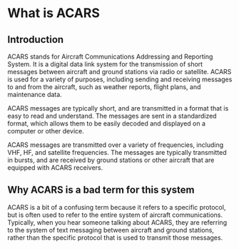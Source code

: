 # What is ACARS

## Introduction

ACARS stands for Aircraft Communications Addressing and Reporting System. It is a digital data link system for the transmission of short messages between aircraft and ground stations via radio or satellite. ACARS is used for a variety of purposes, including sending and receiving messages to and from the aircraft, such as weather reports, flight plans, and maintenance data.

ACARS messages are typically short, and are transmitted in a format that is easy to read and understand. The messages are sent in a standardized format, which allows them to be easily decoded and displayed on a computer or other device.

ACARS messages are transmitted over a variety of frequencies, including VHF, HF, and satellite frequencies. The messages are typically transmitted in bursts, and are received by ground stations or other aircraft that are equipped with ACARS receivers.

## Why ACARS is a bad term for this system

ACARS is a bit of a confusing term because it refers to a specific protocol, but is often used to refer to the entire system of aircraft communications. Typically, when you hear someone talking about ACARS, they are referring to the system of text messaging between aircraft and ground stations, rather than the specific protocol that is used to transmit those messages.

